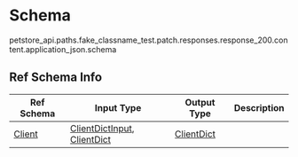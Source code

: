 # Schema
petstore_api.paths.fake_classname_test.patch.responses.response_200.content.application_json.schema

## Ref Schema Info
Ref Schema | Input Type | Output Type | Description
---------- | ---------- | ----------- | ------------
[Client](client.md) | [ClientDictInput](#clientdictinput), [ClientDict](#clientdict) | [ClientDict](#clientdict) |

